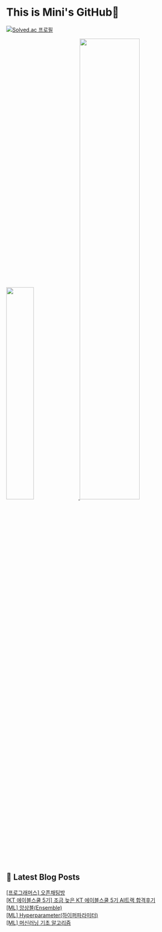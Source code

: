 # This is Mini's GitHub👋

[![Solved.ac 프로필](http://mazassumnida.wtf/api/v2/generate_badge?boj=nalala8200)](https://solved.ac/nalala8200)

 <a href="https://github.com/anuraghazra/github-readme-stats">
     <img src="https://github-readme-stats.vercel.app/api/top-langs/?username=mini0-0&layout=donut&show_icons=true&theme=material-palenight&hide_border=true&bg_color=20232a&icon_color=58A6FF&text_color=fff&title_color=58A6FF&count_private=true&exclude_repo=Face-Transfer-Application" width=38% />
 </a>    
 
 <a href="https://github.com/anuraghazra/github-readme-stats">
   <img src="https://github-readme-stats.vercel.app/api?username=mini0-0&show_icons=true&theme=material-palenight&hide_border=true&bg_color=20232a&icon_color=58A6FF&text_color=fff&title_color=58A6FF&count_private=true" width=56% />
 </a>


## 📕 Latest Blog Posts

<a href=https://rose-brown.tistory.com/43>[프로그래머스] 오픈채팅방</a></br><a href=https://rose-brown.tistory.com/42>[KT 에이블스쿨 5기] 조금 늦은 KT 에이블스쿨 5기 AI트랙 합격후기</a></br><a href=https://rose-brown.tistory.com/41>[ML] 앙상블(Ensemble)</a></br><a href=https://rose-brown.tistory.com/40>[ML] Hyperparameter(하이퍼파라미터)</a></br><a href=https://rose-brown.tistory.com/39>[ML] 머신러닝 기초 알고리즘</a></br>